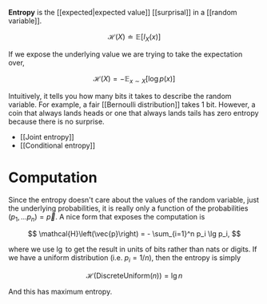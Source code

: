 **Entropy** is the [[expected|expected value]] [[surprisal]] in a [[random variable]].  

$$
\mathcal{H}(X) \doteq \mathbb{E}[I_X(x)]
$$

If we expose the underlying value we are trying to take the expectation over,

$$
\mathcal{H}(X) = -\mathbb{E}_{x \sim X}[\log p(x) ]
$$

Intuitively, it tells you how many bits it takes to describe the random variable. For example, a fair [[Bernoulli distribution]] takes 1 bit. However, a coin that always lands heads or one that always lands tails has zero entropy because there is no surprise.

* [[Joint entropy]]
* [[Conditional entropy]]

# Computation

Since the entropy doesn't care about the values of the random variable, just the underlying probabilities, it is really only a function of the probabilities $(p_1, \dots p_n ) = \vec{p}$. A nice form that exposes the computation is

$$
\mathcal{H}\left(\vec{p}\right) = - \sum_{i=1}^n p_i \lg p_i,
$$

where we use $\lg$ to get the result in units of bits rather than nats or digits. If we have a uniform distribution (i.e. $p_i = 1/n$), then the entropy is simply

$$
\mathcal{H}(\mathsf{DiscreteUniform}(n)) = \lg n 
$$

And this has maximum entropy.
